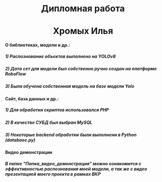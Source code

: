 <h1 align="center">Дипломная работа</h1>
<h1 align="center">Хромых Илья</h1>

<h4> О библиотеках, модели и др.: </h4>
<h5> 1) Распознование объектов выполнено на YOLOv8 </h5>
<h5> 2) Дата сет для модели был собственно ручно создан на платформе RoboFlow </h5>
<h5> 3) Была обучена собственная модель на базе модели Yolo </h5>


<h4> Сайт, база данных и др.: </h4>
<h5> 1) Для обработки скриптов использовался PHP </h5>
<h5> 2) В качестве СУБД был выбран MySQL </h5>
<h5> 3) Некоторые backend обработки были выполнени в Python (database.py) </h5>

<h4> Видео демонстрации </h4>
<h5> В папке "Папка_видео_демонстрация" можно ознакомится с эффективностью распознования моей модели, а так же с видео презентацией моего проекта в рамках ВКР </h5>

